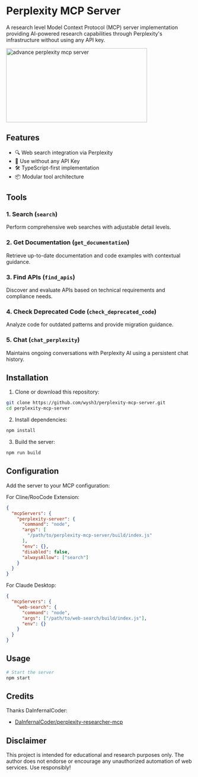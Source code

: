 # Perplexity MCP Server

A research level Model Context Protocol (MCP) server implementation providing AI-powered research capabilities through Perplexity's infrastructure without using any API key.

<a href="https://glama.ai/mcp/servers/jmwpwn6uqh"><img width="380" height="200" src="https://glama.ai/mcp/servers/jmwpwn6uqh/badge" alt="advance perplexity mcp server" /></a>

## Features
- 🔍 Web search integration via Perplexity
- 🔑 Use without any API Key
- 🛠️ TypeScript-first implementation
- 📦 Modular tool architecture

## Tools

### 1. Search (`search`)
Perform comprehensive web searches with adjustable detail levels.

### 2. Get Documentation (`get_documentation`)
Retrieve up-to-date documentation and code examples with contextual guidance.

### 3. Find APIs (`find_apis`)
Discover and evaluate APIs based on technical requirements and compliance needs.

### 4. Check Deprecated Code (`check_deprecated_code`)
Analyze code for outdated patterns and provide migration guidance.

### 5. Chat (`chat_perplexity`)
Maintains ongoing conversations with Perplexity AI using a persistent chat history.

## Installation

1. Clone or download this repository:
```bash
git clone https://github.com/wysh3/perplexity-mcp-server.git
cd perplexity-mcp-server
```

2. Install dependencies:
```bash
npm install
```

3. Build the server:
```bash
npm run build
```

## Configuration

Add the server to your MCP configuration:

For Cline/RooCode Extension:
```json
{
  "mcpServers": {
    "perplexity-server": {
      "command": "node",
      "args": [
        "/path/to/perplexity-mcp-server/build/index.js"
      ],
      "env": {},
      "disabled": false,
      "alwaysAllow": ["search"]
    }
  }
}
```

For Claude Desktop:
```json
{
  "mcpServers": {
    "web-search": {
      "command": "node",
      "args": ["/path/to/web-search/build/index.js"],
      "env": {}
    }
  }
}
```

## Usage
```bash
# Start the server
npm start
```

## Credits

Thanks DaInfernalCoder:
- [DaInfernalCoder/perplexity-researcher-mcp](https://github.com/DaInfernalCoder/perplexity-researcher-mcp)

## Disclaimer
This project is intended for educational and research purposes only. The author does not endorse or encourage any unauthorized automation of web services. Use responsibly!
